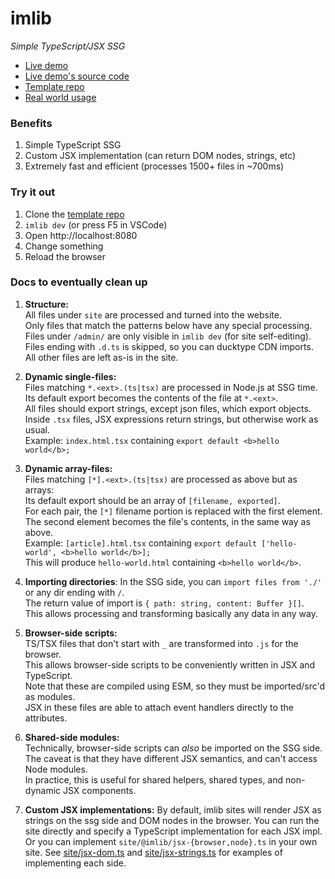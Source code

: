 # imlib

*Simple TypeScript/JSX SSG*

* [Live demo](https://sdegutis.github.io/imlib-template/)
* [Live demo's source code](https://github.com/sdegutis/imlib-template/tree/main/site)
* [Template repo](https://github.com/sdegutis/imlib-template)
* [Real world usage](https://github.com/sdegutis/immaculatalibrary.com/tree/main/site)

### Benefits

1. Simple TypeScript SSG
2. Custom JSX implementation (can return DOM nodes, strings, etc)
3. Extremely fast and efficient (processes 1500+ files in ~700ms)

### Try it out

1. Clone the [template repo](https://github.com/sdegutis/imlib-template)
2. `imlib dev` (or press F5 in VSCode)
3. Open http://localhost:8080
4. Change something
5. Reload the browser

### Docs to eventually clean up

1. **Structure:**  
   All files under `site` are processed and turned into the website.  
   Only files that match the patterns below have any special processing.  
   Files under `/admin/` are only visible in `imlib dev` (for site self-editing).  
   Files ending with `.d.ts` is skipped, so you can ducktype CDN imports.  
   All other files are left as-is in the site.

2. **Dynamic single-files:**  
   Files matching `*.<ext>.(ts|tsx)` are processed in Node.js at SSG time.  
   Its default export becomes the contents of the file at `*.<ext>`.  
   All files should export strings, except json files, which export objects.  
   Inside `.tsx` files, JSX expressions return strings, but otherwise work as usual.  
   Example: `index.html.tsx` containing `export default <b>hello world</b>;`

3. **Dynamic array-files:**  
   Files matching `[*].<ext>.(ts|tsx)` are processed as above but as arrays:  
   Its default export should be an array of `[filename, exported]`.  
   For each pair, the `[*]` filename portion is replaced with the first element.  
   The second element becomes the file's contents, in the same way as above.  
   Example: `[article].html.tsx` containing `export default ['hello-world', <b>hello world</b>];`  
   This will produce `hello-world.html` containing `<b>hello world</b>`.

4. **Importing directories**:
   In the SSG side, you can `import files from './'` or any dir ending with `/`.  
   The return value of import is `{ path: string, content: Buffer }[]`.  
   This allows processing and transforming basically any data in any way.

5. **Browser-side scripts:**  
   TS/TSX files that don't start with `_` are transformed into `.js` for the browser.  
   This allows browser-side scripts to be conveniently written in JSX and TypeScript.  
   Note that these are compiled using ESM, so they must be imported/src'd as modules.  
   JSX in these files are able to attach event handlers directly to the attributes.

6. **Shared-side modules:**  
   Technically, browser-side scripts can *also* be imported on the SSG side.  
   The caveat is that they have different JSX semantics, and can't access Node modules.  
   In practice, this is useful for shared helpers, shared types, and non-dynamic JSX components.

7. **Custom JSX implementations:**
   By default, imlib sites will render JSX as strings on the ssg side and DOM nodes in the browser.
   You can run the site directly and specify a TypeScript implementation for each JSX impl.
   Or you can implement `site/@imlib/jsx-{browser,node}.ts` in your own site.
   See [site/jsx-dom.ts]() and [site/jsx-strings.ts]() for examples of implementing each side.
